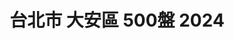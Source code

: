 ---
title: "台北市 大安區 500盤 2024"
keywords:
  - 美食競賽
  - 台灣美食
  - 美食精選
datePublished: "2025-06-30"
dateModified: "2025-07-01"
city: "台北市"
district: "大安區"
award: "500盤"
year: "2024"
page: 7
count: 73

restaurants:
  - name: "壽司芳 台北 Sushiyoshi Taipei"
    address: "台北市大安區忠孝東路四段216巷19弄12號"
    phone: "0227215560"
    geo: "25.040238780732103, 121.55369117224443"
    google_map: "https://maps.app.goo.gl/KTLvcLChsTBH9fdu5"
    footinder: "https://footinder.com.tw/%e5%8f%b0%e5%8c%97%e5%b8%82%e5%a4%a7%e5%ae%89%e5%8d%80/110875/"
    official: "https://www.facebook.com/sushiyoshitaipei/"
    award:
    - name: "500盤"
      year: "2024"
  - name: "BANKER Martini Bar (深夜銀行家牛排館)"
    address: "台北市大安區安和路一段83號"
    phone: "0223253883"
    geo: "25.036609153321766, 121.55233008703554"
    google_map: "https://maps.app.goo.gl/e7tW5qM1HTNut3tU9"
    footinder: "https://footinder.com.tw/%E5%8F%B0%E5%8C%97%E5%B8%82%E5%A4%A7%E5%AE%89%E5%8D%80/36448/"
    official: "https://www.instagram.com/banker_martinibar/"
    award:
    - name: "500盤"
      year: "2024"
  - name: "侍燒肉"
    address: "台北市大安區敦化南路一段177巷22號1樓"
    phone: "0227710595"
    geo: "25.043001375359168, 121.55008876697414"
    google_map: "https://maps.app.goo.gl/yVygpqd32E3QZw6Z7"
    footinder: "https://footinder.com.tw/%e5%8f%b0%e5%8c%97%e5%b8%82%e5%a4%a7%e5%ae%89%e5%8d%80/362166/"
    official: "https://www.facebook.com/samuraiyakiniku2023"
    award:
    - name: "500盤"
      year: "2024"
  - name: "榮榮園浙寧餐廳"
    address: "台北市大安區信義路四段25號2樓"
    phone: "0227038822"
    geo: "25.033581037187666, 121.544639769365"
    google_map: "https://maps.app.goo.gl/T9SL41jzPjr1FqoY7"
    footinder: "https://footinder.com.tw/%e5%8f%b0%e5%8c%97%e5%b8%82%e5%a4%a7%e5%ae%89%e5%8d%80/8589/"
    official: "https://www.facebook.com/rongrongyuan0227038822"
    award:
    - name: "500盤"
      year: "2024"
  - name: "嵩SUNG 台北大安"
    address: "台北市大安區延吉街131巷35號"
    phone: "0287720358"
    geo: "25.043005645899484, 121.5557734154559"
    google_map: "https://maps.app.goo.gl/JtKAYUYfMazEJDfn6"
    footinder: "https://footinder.com.tw/%E5%8F%B0%E5%8C%97%E5%B8%82%E5%A4%A7%E5%AE%89%E5%8D%80/362168/"
    official: "https://www.zunhongtw.com/article_d.php?lang=tw&tb=2&id=132"
    award:
    - name: "500盤"
      year: "2024"
  - name: "阿嬌海鮮料理"
    address: "台北市大安區大安路二段19號"
    phone: "0227061177"
    geo: "25.032283710807754, 121.5461180859745"
    google_map: "https://maps.app.goo.gl/ywhRk8dwK9yjZ5n86"
    footinder: "https://footinder.com.tw/%E5%8F%B0%E5%8C%97%E5%B8%82%E5%A4%A7%E5%AE%89%E5%8D%80/36286/"
    official: ""
    award:
    - name: "500盤"
      year: "2024"
  - name: "鵝川(永久歇業)"
    address: "台北市大安區復興南路二段130號"
    phone: "0223255677"
    geo: "25.029143984320722, 121.54329736375456"
    google_map: "https://maps.app.goo.gl/ExqHYcyPiisCtcqGA"
    footinder: "https://footinder.com.tw/%E5%8F%B0%E5%8C%97%E5%B8%82%E5%A4%A7%E5%AE%89%E5%8D%80/133635/"
    official: "https://www.facebook.com/echuan97/"
    award:
    - name: "500盤"
      year: "2024"
  - name: "圍爐酸菜白肉鍋"
    address: "台北市大安區仁愛路四段345巷4弄36號"
    phone: "0227313439"
    geo: "25.038910754761208, 121.55166428516513"
    google_map: "https://maps.app.goo.gl/ffMmmFf3H9qLu88u5"
    footinder: "https://footinder.com.tw/%E5%8F%B0%E5%8C%97%E5%B8%82%E5%A4%A7%E5%AE%89%E5%8D%80/33199/"
    official: "http://www.weiluhotpot.com.tw/"
    award:
    - name: "500盤"
      year: "2024"
  - name: "1976道地香港美食"
    address: "台北市大安區敦化南路一段233巷11號"
    phone: "0227771976"
    geo: "25.04045467852405, 121.54994560924271"
    google_map: "https://maps.app.goo.gl/miga63o4jKNpqd9s6"
    footinder: "https://footinder.com.tw/%E5%8F%B0%E5%8C%97%E5%B8%82%E5%A4%A7%E5%AE%89%E5%8D%80/36457/"
    official: "https://www.facebook.com/profile.php?id=100054368118602"
    award:
    - name: "500盤"
      year: "2024"
---